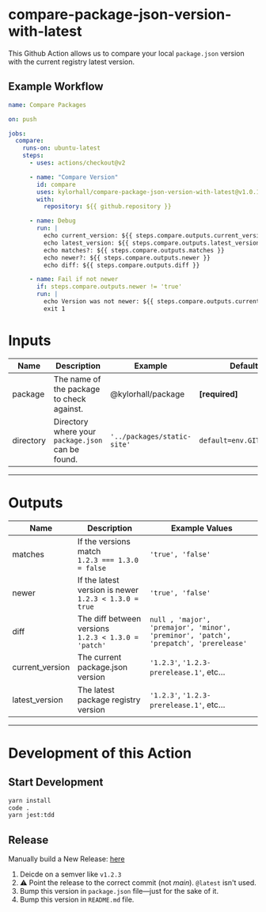# compare-package-json-version-with-latest

This Github Action allows us to compare your local `package.json` version with the current registry latest version.

## Example Workflow

```yaml
name: Compare Packages

on: push

jobs:
  compare:
    runs-on: ubuntu-latest
    steps:
      - uses: actions/checkout@v2

      - name: "Compare Version"
        id: compare
        uses: kylorhall/compare-package-json-version-with-latest@v1.0.1
        with:
          repository: ${{ github.repository }}

      - name: Debug
        run: |
          echo current_version: ${{ steps.compare.outputs.current_version }}
          echo latest_version: ${{ steps.compare.outputs.latest_version }}
          echo matches?: ${{ steps.compare.outputs.matches }}
          echo newer?: ${{ steps.compare.outputs.newer }}
          echo diff: ${{ steps.compare.outputs.diff }}

      - name: Fail if not newer
        if: steps.compare.outputs.newer != 'true'
        run: |
          echo Version was not newer: ${{ steps.compare.outputs.current_version }} vs. ${{ steps.compare.outputs.latest_version }}
          exit 1
```

# Inputs

| Name      | Description                                       | Example                     | Default Value                  |
| --------- | ------------------------------------------------- | --------------------------- | ------------------------------ |
| package   | The name of the package to check against.         | @kylorhall/package          | **[required]**                 |
| directory | Directory where your `package.json` can be found. | `'../packages/static-site'` | `default=env.GITHUB_WORKSPACE` |

---

# Outputs

| Name            | Description                                              | Example Values                                                                       |
| --------------- | -------------------------------------------------------- | ------------------------------------------------------------------------------------ |
| matches         | If the versions match<br>`1.2.3 === 1.3.0 = false`       | `'true', 'false'`                                                                    |
| newer           | If the latest version is newer<br>`1.2.3 < 1.3.0 = true` | `'true', 'false'`                                                                    |
| diff            | The diff between versions<br>`1.2.3 < 1.3.0 = 'patch'`   | `null , 'major', 'premajor', 'minor', 'preminor', 'patch', 'prepatch', 'prerelease'` |
| current_version | The current package.json version                         | `'1.2.3'`, `'1.2.3-prerelease.1'`, etc…                                              |
| latest_version  | The latest package registry version                      | `'1.2.3'`, `'1.2.3-prerelease.1'`, etc…                                              |

---

# Development of this Action

## Start Development

```bash
yarn install
code .
yarn jest:tdd
```

## Release

Manually build a New Release: [here](https://github.com/kylorhall/compare-package-json-version-with-latest/releases/new)

1. Deicde on a semver like `v1.2.3`
2. :warning: Point the release to the correct commit (not _main_). `@latest` isn't used.
3. Bump this version in `package.json` file—just for the sake of it.
4. Bump this version in `README.md` file.
